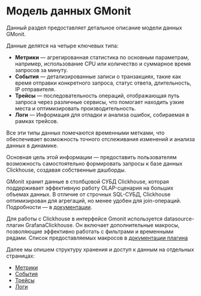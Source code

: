 # Модель данных GMonit

Данный раздел предоставляет детальное описание модели данных GMonit.

Данные делятся на четыре ключевых типа:
- **Метрики** — агрегированная статистика по основным параметрам, например, использование CPU или количество и суммарное время запросов за минуту.
- **События** — детализированные записи о транзакциях, такие как время отправки конкретного запроса, статус ответа, длительность, IP отправителя.
- **Трейсы** — последовательность операций, отображающая путь запроса через различные сервисы, что помогает находить узкие места и оптимизировать производительность.
- **Логи** — Информация для отладки и анализа ошибок, собираемая в рамках трейсов.

Все эти типы данных помечаются временными метками, что обеспечивает возможность точного отслеживания изменений и анализа данных в динамике.

Основная цель этой информации — предоставить пользователям возможность самостоятельно формировать запросы к базе данных Clickhouse, создавая собственные дашборды.

GMonit хранит данные в столбцовой СУБД Clickhouse, которая поддерживает эффективную работу OLAP-сценария на больших объемах данных. В отличие от строчных SQL-СУБД, Clickhouse оптимизирован для агрегаций, но менее удобен для join-операций. Подробности — в [документации](https://clickhouse.com/docs/ru).

Для работы с Clickhouse в интерфейсе Gmonit используется datasource-плагин GrafanaClickhouse. Он включает дополнительные макросы, позволяющие эффективно работать с фильтрами и временными рядами. Список предоставляемых макросов в [документации плагина](https://github.com/grafana/clickhouse-datasource?tab=readme-ov-file#macros)

Далее мы опишем структуру хранения и доступ к данным на отдельных страницах:
- [Метрики](data_model/metrics.md)
- [События](data_model/events.md)
- [Трейсы](data_model/traces.md)
- [Логи](data_model/logs.md)
